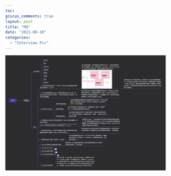 ```yaml
---
toc:
giscus_comments: true
layout: post
title: "MQ"
date: "2021-08-10"
categories: 
  - "Interview Pic"
---
```


![image.png](https://raw.githubusercontent.com/zhengstar94/zhengstar94.github.io/main/_posts/2021/08/images/MQ.png)